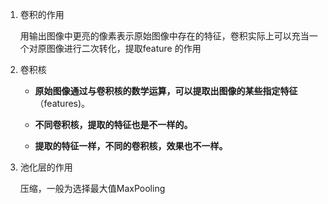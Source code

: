 1. 卷积的作用

   用输出图像中更亮的像素表示原始图像中存在的特征，卷积实际上可以充当一个对原图像进行二次转化，提取feature 的作用

2. 卷积核

   - **原始图像通过与卷积核的数学运算，可以提取出图像的某些指定特征**（features)。

   - **不同卷积核，提取的特征也是不一样的。**

   - **提取的特征一样，不同的卷积核，效果也不一样。**

3. 池化层的作用

   压缩，一般为选择最大值MaxPooling

